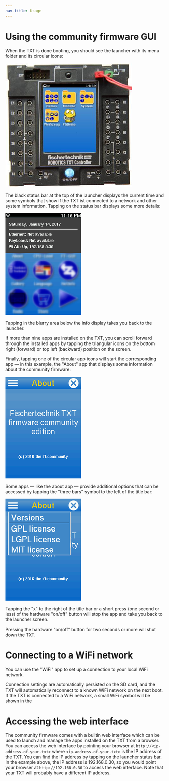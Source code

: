 ```yaml
---
nav-title: Usage
---
```

# Using the community firmware GUI

When the TXT is done booting, you should see the launcher with its menu folder and its circular icons:

![Launcher](../../media/txt_cw.jpg "example image with other apps")

The black status bar at the top of the launcher displays the current time and some symbols that show if the TXT ist connected to a network and other system information. Tapping on the status bar displays some more details:
 
![Launcher](../../media/launcher-with-info-menu.png "launcher with system info details")

Tapping in the blurry area below the info display takes you back to the launcher.

If more than nine apps are installed on the TXT, you can scroll forward through the installed apps by tapping the triangular icons on the bottom right (forward) or top left (backward) position on the screen.

Finally, tapping one of the circular app icons will start the corresponding app &mdash; in this example, the "About" app that displays some information about the community firmware:
 
![About](../../media/about.png "screenshot of the 'about' app")

Some apps &mdash; like the about app &mdash; provide additional options that can be accessed by tapping the "three bars" symbol to the left of the title bar:

![About](../../media/about-with-menu.png "screenshot of the 'about' app with open menu")

Tapping the "x" to the right of the title bar or a short press (one second or less) of the hardware "on/off" button will stop the app and take you back to the launcher screen.

Pressing the hardware "on/off" button for two seconds or more will shut down the TXT.

# Connecting to a WiFi network

You can use the "WiFi" app to set up a connection to your local WiFi network. 

Connection settings are automatically persisted on the SD card, and the TXT will automatically reconnect to a known WiFi network on the next boot. If the TXT is connected to a WiFi network, a small WiFi symbol will be shown in the 

# Accessing the web interface

The community firmware comes with a builtin web interface which can be used to launch and manage the apps installed on the TXT from a browser. You can access the web interface by pointing your browser at `http://<ip-address-of-your-txt>` where `<ip-address-of-your-txt>` is the IP address of the TXT. You can find the IP address by tapping on the launcher status bar. In the example above, the IP address is 192.168.0.30, so you would point your browser at `http://192.168.0.30` to access the web interface. Note that your TXT will probably have a different IP address.
